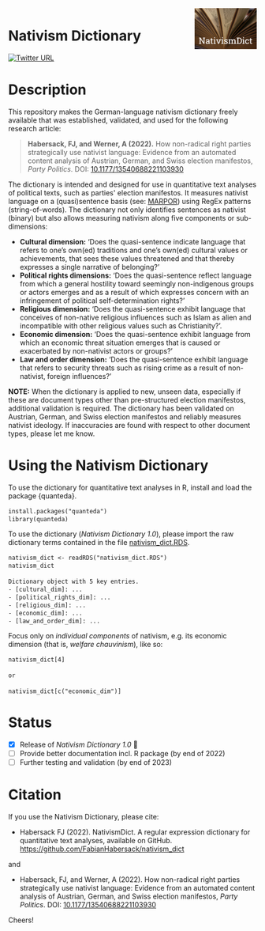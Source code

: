 <img src="nativism_dict.png" align="right" width="25%" height="25%" />

Nativism Dictionary
===============



[![Twitter URL](https://img.shields.io/twitter/follow/FabianHabersack?style=social)](https://twitter.com/FabianHabersack)



# Description

This repository makes the German-language nativism dictionary freely available that was established, validated, and used for the following research article:

> **Habersack, FJ, and Werner, A (2022).** How non-radical right parties strategically use nativist language: Evidence from an automated content analysis of Austrian, German, and Swiss election manifestos, _Party Politics_. DOI: [10.1177/13540688221103930](https://doi.org/10.1177/13540688221103930)

The dictionary is intended and designed for use in quantitative text analyses of political texts, such as parties' election manifestos. It measures nativist language on a (quasi)sentence basis (see: [MARPOR](https://manifesto-project.wzb.eu)) using RegEx patterns (string-of-words). The dictionary not only identifies sentences as nativist (binary) but also allows measuring nativism along five components or sub-dimensions:

- **Cultural dimension:** ‘Does the quasi-sentence indicate language that refers to one’s own(ed) traditions and one’s own(ed) cultural values or achievements, that sees these values threatened and that thereby expresses a single narrative of belonging?’
- **Political rights dimensions:** ‘Does the quasi-sentence reflect language from which a general hostility toward seemingly non-indigenous groups or actors emerges and as a result of which expresses concern with an infringement of political self-determination rights?’
- **Religious dimension:** ‘Does the quasi-sentence exhibit language that conceives of non-native religious influences such as Islam as alien and incompatible with other religious values such as Christianity?’.
- **Economic dimension:** ‘Does the quasi-sentence exhibit language from which an economic threat situation emerges that is caused or exacerbated by non-nativist actors or groups?’
- **Law and order dimension:** ‘Does the quasi-sentence exhibit language that refers to security threats such as rising crime as a result of non-nativist, foreign influences?’

**NOTE:** When the dictionary is applied to new, unseen data, especially if these are document types other than pre-structured election manifestos, additional validation is required. The dictionary has been validated on Austrian, German, and Swiss election manifestos and reliably measures nativist ideology. If inaccuracies are found with respect to other document types, please let me know.

# Using the Nativism Dictionary

To use the dictionary for quantitative text analyses in R, install and load the package {quanteda}.

```{r}
install.packages("quanteda")
library(quanteda)
```

To use the dictionary (_Nativism Dictionary 1.0_), please import the raw dictionary terms contained in the file [nativism_dict.RDS](nativism_dict.RDS).

```{r}
nativism_dict <- readRDS("nativism_dict.RDS")
nativism_dict

Dictionary object with 5 key entries.
- [cultural_dim]: ...
- [political_rights_dim]: ...
- [religious_dim]: ...
- [economic_dim]: ...
- [law_and_order_dim]: ...
```

Focus only on _individual components_ of nativism, e.g. its economic dimension (that is, _welfare chauvinism_), like so:

```{r}
nativism_dict[4]

or

nativism_dict[c("economic_dim")]
```

# Status 

- [x] Release of _Nativism Dictionary 1.0_ :balloon:
- [ ] Provide better documentation incl. R package (by end of 2022)
- [ ] Further testing and validation (by end of 2023)

# Citation

If you use the Nativism Dictionary, please cite:

- Habersack FJ (2022). NativismDict. A regular expression dictionary for quantitative text analyses, available on
GitHub. https://github.com/FabianHabersack/nativism_dict

and

- Habersack, FJ, and Werner, A (2022). How non-radical right parties strategically use nativist language: Evidence from an automated content analysis of Austrian, German, and Swiss election manifestos, _Party Politics_. DOI: [10.1177/13540688221103930](https://doi.org/10.1177/13540688221103930)

Cheers!

